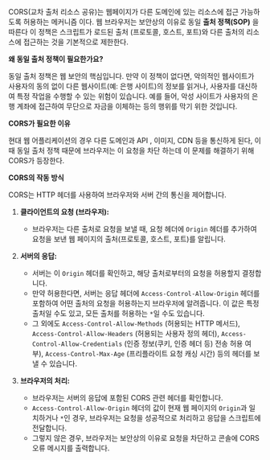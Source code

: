 CORS(교차 출처 리소스 공유)는  웹페이지가 다른 도메인에 있는 리소스에 접근 가능하도록 허용하는 메커니즘 이다. 웹 브라우저는 보안상의 이유로  동일 **출처 정책(SOP)** 을 따른다 이 정책은 스크립트가 로드된 출처 (프로토콜, 호스트, 포트)와 다른 출처의 리소스에 접근하는 것을 기본적으로 제한한다.

**왜 동일 출처 정책이 필요한가요?**

동일 출처 정책은 웹 보안의 핵심입니다. 만약 이 정책이 없다면, 악의적인 웹사이트가 사용자의 동의 없이 다른 웹사이트(예: 은행 사이트)의 정보를 읽거나, 사용자를 대신하여 특정 작업을 수행할 수 있는 위험이 있습니다. 예를 들어, 악성 사이트가 사용자의 은행 계좌에 접근하여 무단으로 자금을 이체하는 등의 행위를 막기 위한 것입니다.

**CORS가 필요한 이유**

현대 웹 어플리케이션의 경우 다른 도메인과 API , 이미지, CDN 등을 통신하게 된다, 이때 동일 출처 정책 때문에 브라우저는 이 요청을 차단 하는데 이 문제를 해결하기 위해 CORS가 등장한다.

**CORS의 작동 방식**

CORS는 HTTP 헤더를 사용하여 브라우저와 서버 간의 통신을 제어합니다.

1. **클라이언트의 요청 (브라우저):**
    
    - 브라우저는 다른 출처로 요청을 보낼 때, 요청 헤더에 `Origin` 헤더를 추가하여 요청을 보낸 웹 페이지의 출처(프로토콜, 호스트, 포트)를 알립니다.
2. **서버의 응답:**
    
    - 서버는 이 `Origin` 헤더를 확인하고, 해당 출처로부터의 요청을 허용할지 결정합니다.
    - 만약 허용한다면, 서버는 응답 헤더에 `Access-Control-Allow-Origin` 헤더를 포함하여 어떤 출처의 요청을 허용하는지 브라우저에 알려줍니다. 이 값은 특정 출처일 수도 있고, 모든 출처를 허용하는 `*`일 수도 있습니다.
    - 그 외에도 `Access-Control-Allow-Methods` (허용되는 HTTP 메서드), `Access-Control-Allow-Headers` (허용되는 사용자 정의 헤더), `Access-Control-Allow-Credentials` (인증 정보(쿠키, 인증 헤더 등) 전송 허용 여부), `Access-Control-Max-Age` (프리플라이트 요청 캐싱 시간) 등의 헤더를 보낼 수 있습니다.
3. **브라우저의 처리:**
    
    - 브라우저는 서버의 응답에 포함된 CORS 관련 헤더를 확인합니다.
    - `Access-Control-Allow-Origin` 헤더의 값이 현재 웹 페이지의 `Origin`과 일치하거나 `*`인 경우, 브라우저는 요청을 성공적으로 처리하고 응답을 스크립트에 전달합니다.
    - 그렇지 않은 경우, 브라우저는 보안상의 이유로 요청을 차단하고 콘솔에 CORS 오류 메시지를 출력합니다.